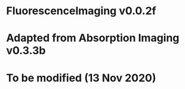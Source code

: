 # FluorescenceImaging v0.0.2f

# Adapted from Absorption Imaging v0.3.3b

# To be modified (13 Nov 2020)
